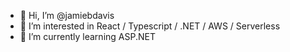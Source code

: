 - 👋 Hi, I’m @jamiebdavis
- 👀 I’m interested in React / Typescript / .NET / AWS / Serverless
- 🌱 I’m currently learning ASP.NET

<!---
jamiebdavis/jamiebdavis is a ✨ special ✨ repository because its `README.md` (this file) appears on your GitHub profile.
You can click the Preview link to take a look at your changes.
--->
